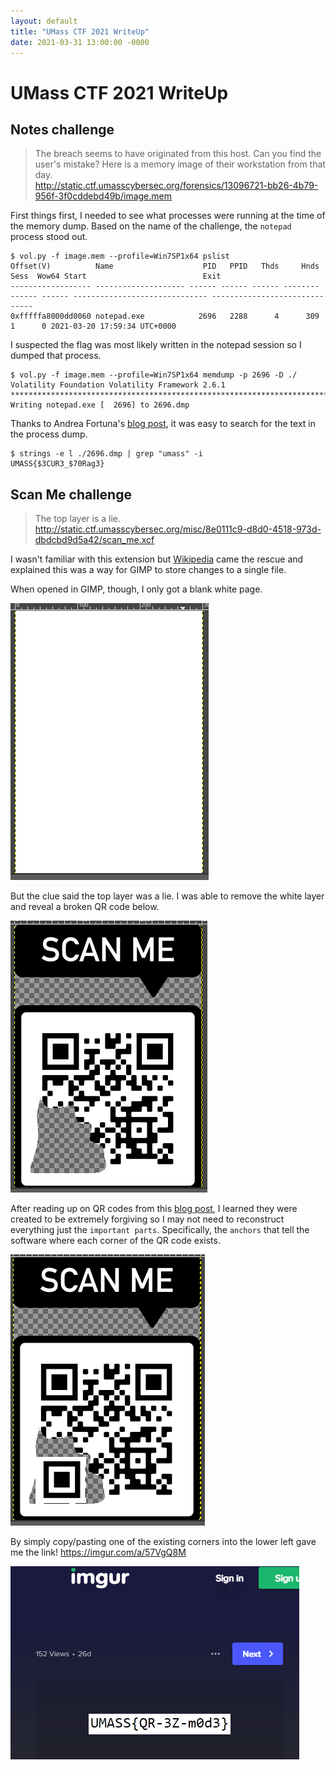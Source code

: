 ```yaml
---
layout: default
title: "UMass CTF 2021 WriteUp"
date: 2021-03-31 13:00:00 -0000
---
```


# UMass CTF 2021 WriteUp

## Notes challenge
> The breach seems to have originated from this host. Can you find the user's mistake? Here is a memory image of their workstation from that day.  
> http://static.ctf.umasscybersec.org/forensics/13096721-bb26-4b79-956f-3f0cddebd49b/image.mem

First things first, I needed to see what processes were running at the time of the memory dump. Based on the name of the challenge, the `notepad` process stood out.

```
$ vol.py -f image.mem --profile=Win7SP1x64 pslist
Offset(V)          Name                    PID   PPID   Thds     Hnds   Sess  Wow64 Start                          Exit                          
------------------ -------------------- ------ ------ ------ -------- ------ ------ ------------------------------ ------------------------------
0xfffffa8000dd0060 notepad.exe            2696   2288      4      309      1      0 2021-03-20 17:59:34 UTC+0000            
```

I suspected the flag was most likely written in the notepad session so I dumped that process.

```
$ vol.py -f image.mem --profile=Win7SP1x64 memdump -p 2696 -D ./
Volatility Foundation Volatility Framework 2.6.1
************************************************************************
Writing notepad.exe [  2696] to 2696.dmp
```

Thanks to Andrea Fortuna's [blog post](https://www.andreafortuna.org/2018/03/02/volatility-tips-extract-text-typed-in-a-notepad-window-from-a-windows-memory-dump/), it was easy to search for the text in the process dump.

```
$ strings -e l ./2696.dmp | grep "umass" -i
UMASS{$3CUR3_$70Rag3}
```

## Scan Me challenge
> The top layer is a lie.  
> http://static.ctf.umasscybersec.org/misc/8e0111c9-d8d0-4518-973d-dbdcbd9d5a42/scan_me.xcf

I wasn't familiar with this extension but [Wikipedia](https://en.wikipedia.org/wiki/XCF_(file_format)) came the rescue and explained this was a way for GIMP to store changes to a single file.

When opened in GIMP, though, I only got a blank white page.

![](/images/umassctf2021/scanme_1.png)

But the clue said the top layer was a lie. I was able to remove the white layer and reveal a broken QR code below.

![](/images/umassctf2021/scanme_2.png)

After reading up on QR codes from this [blog post](https://datagenetics.com/blog/november12013/index.html), I learned they were created to be extremely forgiving so I may not need to reconstruct everything just the `important parts`. Specifically, the `anchors` that tell the software where each corner of the QR code exists.

![](/images/umassctf2021/scanme_3.png)

By simply copy/pasting one of the existing corners into the lower left gave me the link!
https://imgur.com/a/57VgQ8M

![](/images/umassctf2021/scanme_4.png)
